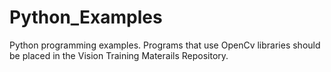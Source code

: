 # Python_Examples
Python programming examples. Programs that use OpenCv libraries should be placed in the Vision Training Materails Repository.
 
